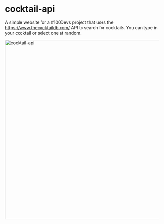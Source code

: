 # cocktail-api

A simple website for a #100Devs project that uses the https://www.thecocktaildb.com/ API to search for cocktails. You can type in your cocktail or select one at random.

<img width="588" alt="cocktail-api" src="https://user-images.githubusercontent.com/19597150/169283488-1cbea301-73d3-4e64-a408-d128aced9515.png">



